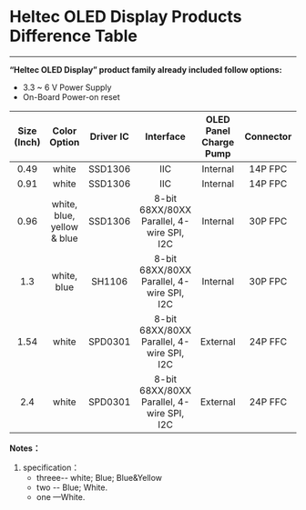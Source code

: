 # Heltec OLED Display Products Difference Table



------

**“Heltec OLED Display” product family already included follow options:**

- 3.3 ~ 6 V Power Supply
- On-Board Power-on reset

  

| Size (Inch) |        Color Option        | Driver IC |                 Interface                 | OLED Panel Charge Pump | Connector |   Assemble Method    |
| :---------: | :------------------------: | :-------: | :---------------------------------------: | :--------------------: | :-------: | :------------------: |
|    0.49     |           white            |  SSD1306  |                    IIC                    |        Internal        |  14P FPC  |      soldering       |
|    0.91     |           white            |  SSD1306  |                    IIC                    |        Internal        |  14P FPC  |      soldering       |
|    0.96     | white, blue, yellow & blue |  SSD1306  | 8-bit 68XX/80XX Parallel, 4-wire SPI, I2C |        Internal        |  30P FPC  |      soldering       |
|     1.3     |        white, blue         |  SH1106   | 8-bit 68XX/80XX Parallel, 4-wire SPI, I2C |        Internal        |  30P FPC  |      soldering       |
|    1.54     |           white            |  SPD0301  | 8-bit 68XX/80XX Parallel, 4-wire SPI, I2C |        External        |  24P FFC  | 0.5 x 24P FFC Socket |
|     2.4     |           white            |  SPD0301  | 8-bit 68XX/80XX Parallel, 4-wire SPI, I2C |        External        |  24P FFC  | 0.5 x 24P FFC Socket |





**Notes：**

1. specification：
   - threee-- white; Blue; Blue&Yellow
   - two -- Blue; White.
   - one —White.
